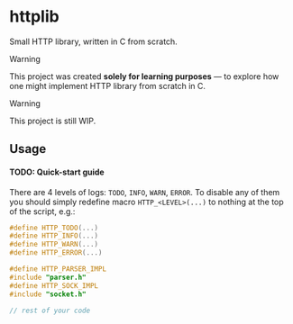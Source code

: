 # httplib

Small HTTP library, written in C from scratch.

> [!WARNING]
> This project was created **solely for learning purposes** — to explore how
> one might implement HTTP library from scratch in C.

> [!WARNING]
> This project is still WIP.

## Usage

#### TODO: Quick-start guide

There are 4 levels of logs: `TODO`, `INFO`, `WARN`, `ERROR`. To disable any of
them you should simply redefine macro `HTTP_<LEVEL>(...)` to nothing at the
top of the script, e.g.:

```c
#define HTTP_TODO(...)
#define HTTP_INFO(...)
#define HTTP_WARN(...)
#define HTTP_ERROR(...)

#define HTTP_PARSER_IMPL
#include "parser.h"
#define HTTP_SOCK_IMPL
#include "socket.h"

// rest of your code
```
